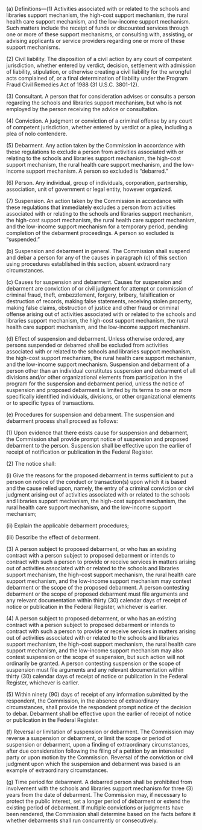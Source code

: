 (a) Definitions—(1) Activities associated with or related to the schools and libraries support mechanism, the high-cost support mechanism, the rural health care support mechanism, and the low-income support mechanism. Such matters include the receipt of funds or discounted services through one or more of these support mechanisms, or consulting with, assisting, or advising applicants or service providers regarding one or more of these support mechanisms.

(2) Civil liability. The disposition of a civil action by any court of competent jurisdiction, whether entered by verdict, decision, settlement with admission of liability, stipulation, or otherwise creating a civil liability for the wrongful acts complained of, or a final determination of liability under the Program Fraud Civil Remedies Act of 1988 (31 U.S.C. 3801-12).

(3) Consultant. A person that for consideration advises or consults a person regarding the schools and libraries support mechanism, but who is not employed by the person receiving the advice or consultation.

(4) Conviction. A judgment or conviction of a criminal offense by any court of competent jurisdiction, whether entered by verdict or a plea, including a plea of nolo contendere.
              

(5) Debarment. Any action taken by the Commission in accordance with these regulations to exclude a person from activities associated with or relating to the schools and libraries support mechanism, the high-cost support mechanism, the rural health care support mechanism, and the low-income support mechanism. A person so excluded is “debarred.”

(6) Person. Any individual, group of individuals, corporation, partnership, association, unit of government or legal entity, however organized.

(7) Suspension. An action taken by the Commission in accordance with these regulations that immediately excludes a person from activities associated with or relating to the schools and libraries support mechanism, the high-cost support mechanism, the rural health care support mechanism, and the low-income support mechanism for a temporary period, pending completion of the debarment proceedings. A person so excluded is “suspended.”

(b) Suspension and debarment in general. The Commission shall suspend and debar a person for any of the causes in paragraph (c) of this section using procedures established in this section, absent extraordinary circumstances.

(c) Causes for suspension and debarment. Causes for suspension and debarment are conviction of or civil judgment for attempt or commission of criminal fraud, theft, embezzlement, forgery, bribery, falsification or destruction of records, making false statements, receiving stolen property, making false claims, obstruction of justice and other fraud or criminal offense arising out of activities associated with or related to the schools and libraries support mechanism, the high-cost support mechanism, the rural health care support mechanism, and the low-income support mechanism.

(d) Effect of suspension and debarment. Unless otherwise ordered, any persons suspended or debarred shall be excluded from activities associated with or related to the schools and libraries support mechanism, the high-cost support mechanism, the rural health care support mechanism, and the low-income support mechanism. Suspension and debarment of a person other than an individual constitutes suspension and debarment of all divisions and/or other organizational elements from participation in the program for the suspension and debarment period, unless the notice of suspension and proposed debarment is limited by its terms to one or more specifically identified individuals, divisions, or other organizational elements or to specific types of transactions.

(e) Procedures for suspension and debarment. The suspension and debarment process shall proceed as follows:

(1) Upon evidence that there exists cause for suspension and debarment, the Commission shall provide prompt notice of suspension and proposed debarment to the person. Suspension shall be effective upon the earlier of receipt of notification or publication in the Federal Register.

(2) The notice shall:

(i) Give the reasons for the proposed debarment in terms sufficient to put a person on notice of the conduct or transaction(s) upon which it is based and the cause relied upon, namely, the entry of a criminal conviction or civil judgment arising out of activities associated with or related to the schools and libraries support mechanism, the high-cost support mechanism, the rural health care support mechanism, and the low-income support mechanism;

(ii) Explain the applicable debarment procedures;

(iii) Describe the effect of debarment.

(3) A person subject to proposed debarment, or who has an existing contract with a person subject to proposed debarment or intends to contract with such a person to provide or receive services in matters arising out of activities associated with or related to the schools and libraries support mechanism, the high-cost support mechanism, the rural health care support mechanism, and the low-income support mechanism may contest debarment or the scope of the proposed debarment. A person contesting debarment or the scope of proposed debarment must file arguments and any relevant documentation within thirty (30) calendar days of receipt of notice or publication in the Federal Register, whichever is earlier.

(4) A person subject to proposed debarment, or who has an existing contract with a person subject to proposed debarment or intends to contract with such a person to provide or receive services in matters arising out of activities associated with or related to the schools and libraries support mechanism, the high-cost support mechanism, the rural health care support mechanism, and the low-income support mechanism may also contest suspension or the scope of suspension, but such action will not ordinarily be granted. A person contesting suspension or the scope of suspension must file arguments and any relevant documentation within thirty (30) calendar days of receipt of notice or publication in the Federal Register, whichever is earlier.

(5) Within ninety (90) days of receipt of any information submitted by the respondent, the Commission, in the absence of extraordinary circumstances, shall provide the respondent prompt notice of the decision to debar. Debarment shall be effective upon the earlier of receipt of notice or publication in the Federal Register.

(f) Reversal or limitation of suspension or debarment. The Commission may reverse a suspension or debarment, or limit the scope or period of suspension or debarment, upon a finding of extraordinary circumstances, after due consideration following the filing of a petition by an interested party or upon motion by the Commission. Reversal of the conviction or civil judgment upon which the suspension and debarment was based is an example of extraordinary circumstances.

(g) Time period for debarment. A debarred person shall be prohibited from involvement with the schools and libraries support mechanism for three (3) years from the date of debarment. The Commission may, if necessary to protect the public interest, set a longer period of debarment or extend the existing period of debarment. If multiple convictions or judgments have been rendered, the Commission shall determine based on the facts before it whether debarments shall run concurrently or consecutively.


